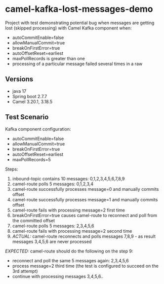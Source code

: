 # camel-kafka-lost-messages-demo

Project with test demonstrating potential bug when messages are getting lost (skipped processing)
with Camel Kafka component when:
- autoCommitEnable=false
- allowManualCommit=true
- breakOnFirstError=true
- autoOffsetReset=earliest
- maxPollRecords is greater than one
- processing of a particular message failed several times in a raw 

## Versions
* java 17
* Spring boot 2.7.7
* Camel 3.20.1, 3.18.5

## Test Scenario

Kafka component configuration:
- autoCommitEnable=false
- allowManualCommit=true
- breakOnFirstError=true
- autoOffsetReset=earliest
- maxPollRecords=5

Steps:
1. inbound-topic contains 10 messages: 0,1,2,3,4,5,6,7,8,9
2. camel-route polls 5 messages: 0,1,2,3,4
3. camel-route successfully processes message=0 and manually commits offset
4. camel-route successfully processes message=1 and manually commits offset
5. camel-route fails with processing message=2 first time
6. breakOnFirstError=true causes camel-route to reconnect and poll from the committed offset
7. camel-route polls 5 messages: 2,3,4,5,6
8. camel-route fails with processing message=2 second time 
9. *ACTUAL:* camel-route reconnects and polls messages 7,8,9 - as result messages 3,4,5,6 are never processed

*EXPECTED:* camel-route should do the following on the step 9:
- reconnect and poll the same 5 messages again: 2,3,4,5,6
- process message=2 third time (the test is configured to succeed on the 3rd attempt)
- continue with processing messages 3,4,5,6..